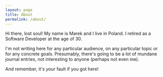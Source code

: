 ```yaml
---
layout: page
title: About
permalink: /about/
---
```


Hi there, lost soul! My name is Marek and I live in Poland. I retired as a Software Developer at the age of 30.

I'm not writing here for any particular audience, on any particular topic or for any concrete goals. Presumably, there's going to be a lot of mundane journal entries, not interesting to anyone (perhaps not even me).

And remember, it's _your_ fault if you got here!
